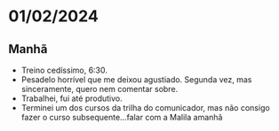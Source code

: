 # 01/02/2024

## Manhã

* Treino cedíssimo, 6:30.
* Pesadelo horrível que me deixou agustiado. Segunda vez, mas sinceramente, quero nem comentar sobre.
* Trabalhei, fui até produtivo.
* Terminei um dos cursos da trilha do comunicador, mas não consigo fazer o curso subsequente...falar com a Malila amanhã